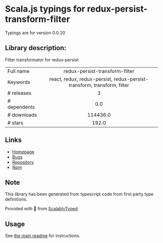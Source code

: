 
# Scala.js typings for redux-persist-transform-filter

Typings are for version 0.0.20

## Library description:
Filter transformator for redux-persist

|                    |                 |
| ------------------ | :-------------: |
| Full name          | redux-persist-transform-filter |
| Keywords           | react, redux, redux-persist, redux-persist-transform, transform, filter |
| # releases         | 3 |
| # dependents       | 0.0 |
| # downloads        | 114436.0 |
| # stars            | 192.0 |

## Links
- [Homepage](https://github.com/edy/redux-persist-transform-filter#readme)
- [Bugs](https://github.com/edy/redux-persist-transform-filter/issues)
- [Repository](https://github.com/edy/redux-persist-transform-filter)
- [Npm](https://www.npmjs.com/package/redux-persist-transform-filter)
    


## Note
This library has been generated from typescript code from first party type definitions.

Provided with :purple_heart: from [ScalablyTyped](https://github.com/oyvindberg/ScalablyTyped)

## Usage
See [the main readme](../../readme.md) for instructions.


